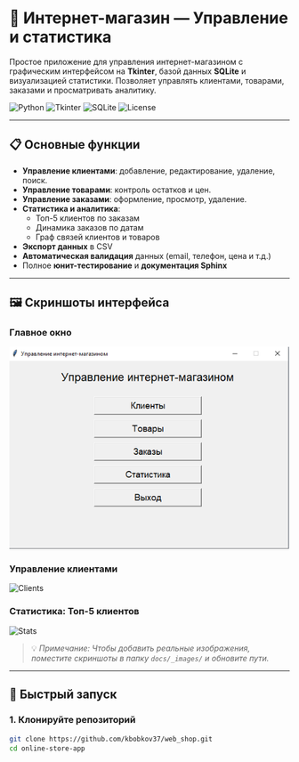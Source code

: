 # 🛒 Интернет-магазин — Управление и статистика

Простое приложение для управления интернет-магазином с графическим интерфейсом на **Tkinter**, базой данных **SQLite** и визуализацией статистики. Позволяет управлять клиентами, товарами, заказами и просматривать аналитику.

![Python](https://img.shields.io/badge/Python-3.8%2B-blue)
![Tkinter](https://img.shields.io/badge/GUI-Tkinter-green)
![SQLite](https://img.shields.io/badge/Database-SQLite-lightgrey)
![License](https://img.shields.io/badge/License-MIT-yellow)

---

## 📋 Основные функции

- **Управление клиентами**: добавление, редактирование, удаление, поиск.
- **Управление товарами**: контроль остатков и цен.
- **Управление заказами**: оформление, просмотр, удаление.
- **Статистика и аналитика**:
  - Топ-5 клиентов по заказам
  - Динамика заказов по датам
  - Граф связей клиентов и товаров
- **Экспорт данных** в CSV
- **Автоматическая валидация** данных (email, телефон, цена и т.д.)
- Полное **юнит-тестирование** и **документация Sphinx**

---

## 🖼 Скриншоты интерфейса

### Главное окно
![Main App](docs/_images/main_app.png)

### Управление клиентами
![Clients](docs/_images/clients.png)

### Статистика: Топ-5 клиентов
![Stats](docs/_images/stats.png)

> 💡 *Примечание: Чтобы добавить реальные изображения, поместите скриншоты в папку `docs/_images/` и обновите пути.*

---

## 🚀 Быстрый запуск

### 1. Клонируйте репозиторий

```bash
git clone https://github.com/kbobkov37/web_shop.git
cd online-store-app
